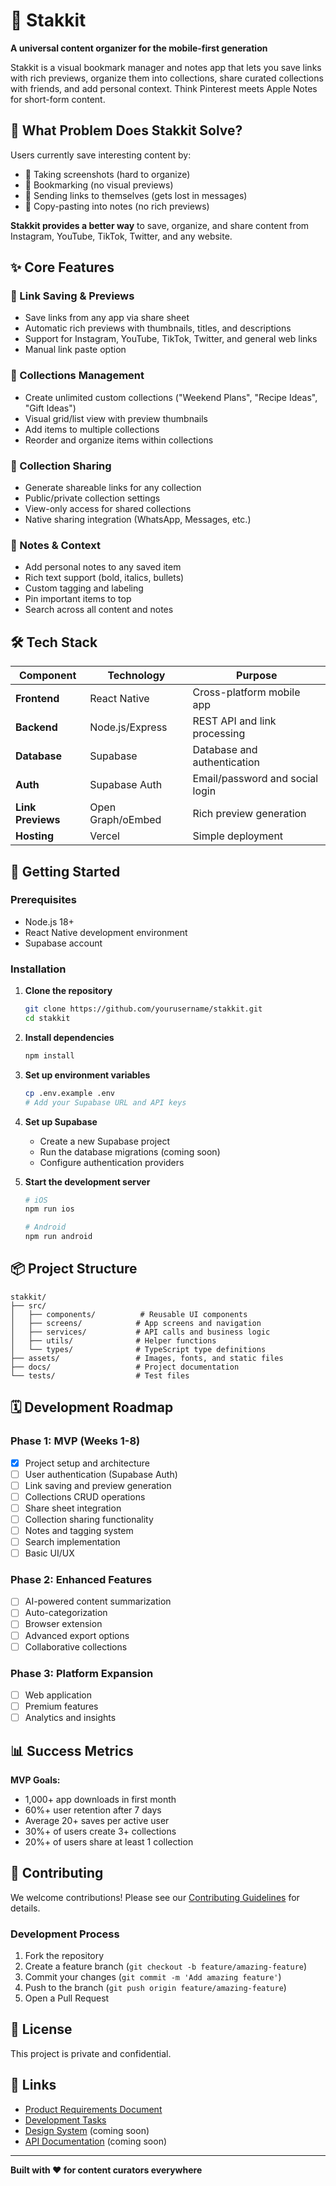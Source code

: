 # 📱 Stakkit

**A universal content organizer for the mobile-first generation**

Stakkit is a visual bookmark manager and notes app that lets you save links with rich previews, organize them into collections, share curated collections with friends, and add personal context. Think Pinterest meets Apple Notes for short-form content.

## 🎯 What Problem Does Stakkit Solve?

Users currently save interesting content by:
- 📸 Taking screenshots (hard to organize)
- 🔖 Bookmarking (no visual previews)
- 💬 Sending links to themselves (gets lost in messages)
- 📝 Copy-pasting into notes (no rich previews)

**Stakkit provides a better way** to save, organize, and share content from Instagram, YouTube, TikTok, Twitter, and any website.

## ✨ Core Features

### 📎 Link Saving & Previews
- Save links from any app via share sheet
- Automatic rich previews with thumbnails, titles, and descriptions
- Support for Instagram, YouTube, TikTok, Twitter, and general web links
- Manual link paste option

### 📁 Collections Management
- Create unlimited custom collections ("Weekend Plans", "Recipe Ideas", "Gift Ideas")
- Visual grid/list view with preview thumbnails
- Add items to multiple collections
- Reorder and organize items within collections

### 🔗 Collection Sharing
- Generate shareable links for any collection
- Public/private collection settings
- View-only access for shared collections
- Native sharing integration (WhatsApp, Messages, etc.)

### 📝 Notes & Context
- Add personal notes to any saved item
- Rich text support (bold, italics, bullets)
- Custom tagging and labeling
- Pin important items to top
- Search across all content and notes

## 🛠️ Tech Stack

| Component | Technology | Purpose |
|-----------|------------|---------|
| **Frontend** | React Native | Cross-platform mobile app |
| **Backend** | Node.js/Express | REST API and link processing |
| **Database** | Supabase | Database and authentication |
| **Auth** | Supabase Auth | Email/password and social login |
| **Link Previews** | Open Graph/oEmbed | Rich preview generation |
| **Hosting** | Vercel | Simple deployment |

## 🚀 Getting Started

### Prerequisites
- Node.js 18+ 
- React Native development environment
- Supabase account

### Installation

1. **Clone the repository**
   ```bash
   git clone https://github.com/yourusername/stakkit.git
   cd stakkit
   ```

2. **Install dependencies**
   ```bash
   npm install
   ```

3. **Set up environment variables**
   ```bash
   cp .env.example .env
   # Add your Supabase URL and API keys
   ```

4. **Set up Supabase**
   - Create a new Supabase project
   - Run the database migrations (coming soon)
   - Configure authentication providers

5. **Start the development server**
   ```bash
   # iOS
   npm run ios
   
   # Android
   npm run android
   ```

## 📦 Project Structure

```
stakkit/
├── src/
│   ├── components/          # Reusable UI components
│   ├── screens/            # App screens and navigation
│   ├── services/           # API calls and business logic
│   ├── utils/              # Helper functions
│   └── types/              # TypeScript type definitions
├── assets/                 # Images, fonts, and static files
├── docs/                   # Project documentation
└── tests/                  # Test files
```

## 🗓️ Development Roadmap

### Phase 1: MVP (Weeks 1-8)
- [x] Project setup and architecture
- [ ] User authentication (Supabase Auth)
- [ ] Link saving and preview generation
- [ ] Collections CRUD operations
- [ ] Share sheet integration
- [ ] Collection sharing functionality
- [ ] Notes and tagging system
- [ ] Search implementation
- [ ] Basic UI/UX

### Phase 2: Enhanced Features
- [ ] AI-powered content summarization
- [ ] Auto-categorization
- [ ] Browser extension
- [ ] Advanced export options
- [ ] Collaborative collections

### Phase 3: Platform Expansion
- [ ] Web application
- [ ] Premium features
- [ ] Analytics and insights

## 📊 Success Metrics

**MVP Goals:**
- 1,000+ app downloads in first month
- 60%+ user retention after 7 days
- Average 20+ saves per active user
- 30%+ of users create 3+ collections
- 20%+ of users share at least 1 collection

## 🤝 Contributing

We welcome contributions! Please see our [Contributing Guidelines](CONTRIBUTING.md) for details.

### Development Process
1. Fork the repository
2. Create a feature branch (`git checkout -b feature/amazing-feature`)
3. Commit your changes (`git commit -m 'Add amazing feature'`)
4. Push to the branch (`git push origin feature/amazing-feature`)
5. Open a Pull Request

## 📄 License

This project is private and confidential.

## 🔗 Links

- [Product Requirements Document](PRD.md)
- [Development Tasks](tasks.md)
- [Design System](docs/design-system.md) (coming soon)
- [API Documentation](docs/api.md) (coming soon)

---

**Built with ❤️ for content curators everywhere** 